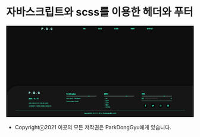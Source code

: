 # 자바스크립트와 scss를 이용한 헤더와 푸터

<img src="/readmeImg/github.JPG">

- Copyrightⓒ2021 이곳의 모든 저작권은 ParkDongGyu에게 있습니다.
